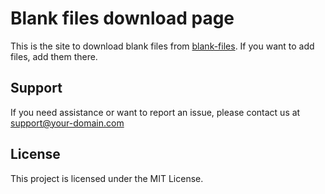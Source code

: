 # Blank files download page

This is the site to download blank files from [blank-files](https://github.com/filearchitect/blank-files). If you want to add files, add them there.

## Support

If you need assistance or want to report an issue, please contact us at support@your-domain.com

## License

This project is licensed under the MIT License.
